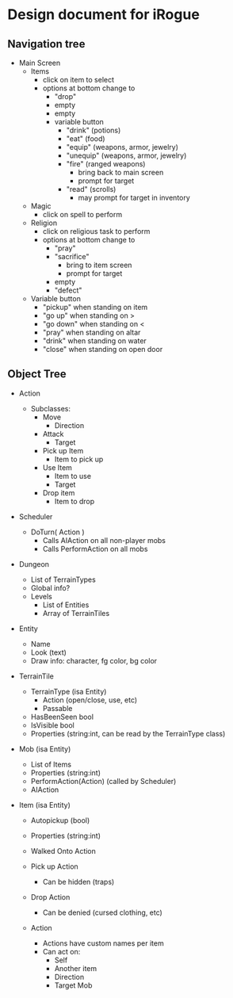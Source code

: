 Design document for iRogue
======

Navigation tree
------
- Main Screen
  - Items
    - click on item to select
    - options at bottom change to
      - "drop"
      - empty
      - empty
      - variable button
        - "drink" (potions)
        - "eat" (food)
        - "equip" (weapons, armor, jewelry)
        - "unequip" (weapons, armor, jewelry)
        - "fire" (ranged weapons)
          - bring back to main screen
          - prompt for target
        - "read" (scrolls)
          - may prompt for target in inventory
  - Magic
    - click on spell to perform
  - Religion
    - click on religious task to perform
    - options at bottom change to
      - "pray"
      - "sacrifice"
        - bring to item screen
        - prompt for target
      - empty
      - "defect"
  - Variable button
    - "pickup" when standing on item
    - "go up" when standing on >
    - "go down" when standing on <
    - "pray" when standing on altar
    - "drink" when standing on water
    - "close" when standing on open door
    

Object Tree
------

- Action
	- Subclasses:
		- Move 
			- Direction
		- Attack
			- Target
		- Pick up Item
			- Item to pick up
		- Use Item
			- Item to use
			- Target
		- Drop item
			- Item to drop


- Scheduler
	- DoTurn( Action )
		- Calls AIAction on all non-player mobs
		- Calls PerformAction on all mobs

- Dungeon
	- List of TerrainTypes
	- Global info?
	- Levels
		- List of Entities
		-	Array of TerrainTiles

- Entity
	- Name 
	- Look (text)
	- Draw info: character, fg color, bg color

- TerrainTile
	- TerrainType (isa Entity)
		- Action (open/close, use, etc)
		- Passable
	- HasBeenSeen bool
	-	IsVisible bool
	- Properties (string:int, can be read by the TerrainType class)

- Mob (isa Entity)
	- List of Items
	- Properties (string:int)
	- PerformAction(Action) (called by Scheduler)
	- AIAction

- Item (isa Entity)
	- Autopickup (bool)
	- Properties (string:int)
		
	- Walked Onto Action
	- Pick up Action
		- Can be hidden (traps)
	- Drop Action
		- Can be denied (cursed clothing, etc)
	- Action
		- Actions have custom names per item
		- Can act on:
			- Self
			- Another item
			- Direction
			- Target Mob
    
    
    